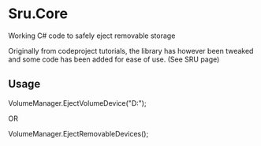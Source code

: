 # Sru.Core
Working C# code to safely eject removable storage

Originally from codeproject tutorials, the library has however been tweaked and some code has been added for ease of use. (See SRU page)

## Usage

VolumeManager.EjectVolumeDevice("D:");

OR

VolumeManager.EjectRemovableDevices();
